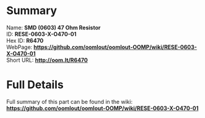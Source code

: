 
Summary
=================
  
Name: __SMD (0603) 47 Ohm Resistor__    
ID: __RESE-0603-X-O470-01__   
Hex ID: __R6470__   
WebPage: __https://github.com/oomlout/oomlout-OOMP/wiki/RESE-0603-X-O470-01__   
Short URL: __http://oom.lt/R6470__   

Full Details
==========================
Full summary of this part can be found in the wiki:   
__https://github.com/oomlout/oomlout-OOMP/wiki/RESE-0603-X-O470-01__    

